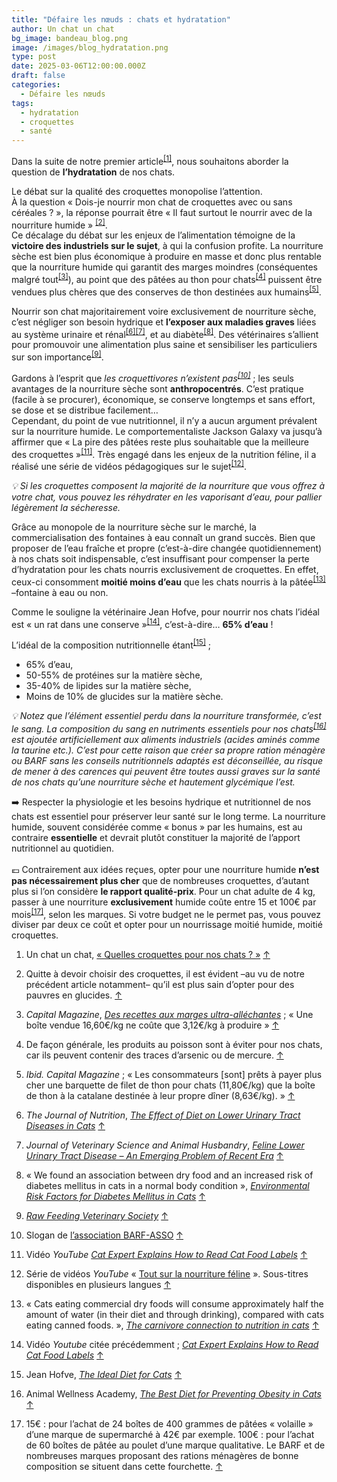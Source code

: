 ```yaml
---
title: "Défaire les nœuds : chats et hydratation"
author: Un chat un chat
bg_image: bandeau_blog.png
image: /images/blog_hydratation.png
type: post
date: 2025-03-06T12:00:00.000Z
draft: false
categories:
  - Défaire les nœuds
tags:
  - hydratation
  - croquettes
  - santé
---
```

Dans la suite de notre premier article<sup>[\[1\]](#footnote-1)</sup>, nous souhaitons aborder la question de **l’hydratation** de nos chats.

Le débat sur la qualité des croquettes monopolise l’attention.  
À la question « Dois-je nourrir mon chat de croquettes avec ou sans céréales ? », la réponse pourrait être « Il faut surtout le nourrir avec de la nourriture humide » <sup>[\[2\]](#footnote-2)</sup>.  
Ce décalage du débat sur les enjeux de l’alimentation témoigne de la **victoire des industriels sur le sujet**, à qui la confusion profite. La nourriture sèche est bien plus économique à produire en masse et donc plus rentable que la nourriture humide qui garantit des marges moindres (conséquentes malgré tout<sup>[\[3\]](#footnote-3)</sup>), au point que des pâtées au thon pour chats<sup>[\[4\]](#footnote-4)</sup> puissent être vendues plus chères que des conserves de thon destinées aux humains<sup>[\[5\]](#footnote-5)</sup>.

Nourrir son chat majoritairement voire exclusivement de nourriture sèche, c’est négliger son besoin hydrique et **l’exposer aux maladies graves** liées au système urinaire et rénal<sup>[\[6\]](#footnote-6)</sup><sup>[\[7\]](#footnote-7)</sup>, et au diabète<sup>[\[8\]](#footnote-8)</sup>. Des vétérinaires s’allient pour promouvoir une alimentation plus saine et sensibiliser les particuliers sur son importance<sup>[\[9\]](#footnote-9)</sup>.

Gardons à l’esprit que _les croquettivores n’existent pas<sup>[\[10\]](#footnote-10)</sup>_ ; les seuls avantages de la nourriture sèche sont **anthropocentrés**. C’est pratique (facile à se procurer), économique, se conserve longtemps et sans effort, se dose et se distribue facilement…  
Cependant, du point de vue nutritionnel, il n’y a aucun argument prévalent sur la nourriture humide. Le comportementaliste Jackson Galaxy va jusqu’à affirmer que « La pire des pâtées reste plus souhaitable que la meilleure des croquettes »<sup>[\[11\]](#footnote-11)</sup>. Très engagé dans les enjeux de la nutrition féline, il a réalisé une série de vidéos pédagogiques sur le sujet<sup>[\[12\]](#footnote-12)</sup>.

_💡 Si les croquettes composent la majorité de la nourriture que vous offrez à votre chat, vous pouvez les réhydrater en les vaporisant d’eau, pour pallier légèrement la sécheresse._

Grâce au monopole de la nourriture sèche sur le marché, la commercialisation des fontaines à eau connaît un grand succès. Bien que proposer de l’eau fraîche et propre (c’est-à-dire changée quotidiennement) à nos chats soit indispensable, c’est insuffisant pour compenser la perte d’hydratation pour les chats nourris exclusivement de croquettes. En effet, ceux-ci consomment **moitié moins d’eau** que les chats nourris à la pâtée<sup>[\[13\]](#footnote-13)</sup> –fontaine à eau ou non.

Comme le souligne la vétérinaire Jean Hofve, pour nourrir nos chats l’idéal est « un rat dans une conserve »<sup>[\[14\]](#footnote-14)</sup>, c’est-à-dire… **65% d’eau** !

L’idéal de la composition nutritionnelle étant<sup>[\[15\]](#footnote-15)</sup> ;

- 65% d’eau,
- 50-55% de protéines sur la matière sèche,
- 35-40% de lipides sur la matière sèche,
- Moins de 10% de glucides sur la matière sèche.

_💡 Notez que l’élément essentiel perdu dans la nourriture transformée, c’est le sang. La composition du sang en nutriments essentiels pour nos chats<sup>[\[16\]](#footnote-16)</sup> est ajoutée artificiellement aux aliments industriels (acides aminés comme la taurine etc.). C’est pour cette raison que créer sa propre ration ménagère ou BARF sans les conseils nutritionnels adaptés est déconseillée, au risque de mener à des carences qui peuvent être toutes aussi graves sur la santé de nos chats qu’une nourriture sèche et hautement glycémique l’est._

➡️ Respecter la physiologie et les besoins hydrique et nutritionnel de nos chats est essentiel pour préserver leur santé sur le long terme. La nourriture humide, souvent considérée comme « bonus » par les humains, est au contraire **essentielle** et devrait plutôt constituer la majorité de l’apport nutritionnel au quotidien.  
<br/>💶 Contrairement aux idées reçues, opter pour une nourriture humide **n’est pas nécessairement plus cher** que de nombreuses croquettes, d’autant plus si l’on considère **le rapport qualité-prix**. Pour un chat adulte de 4 kg, passer à une nourriture **exclusivement** humide coûte entre 15 et 100€ par mois<sup>[\[17\]](#footnote-17)</sup>, selon les marques. Si votre budget ne le permet pas, vous pouvez diviser par deux ce coût et opter pour un nourrissage moitié humide, moitié croquettes.

1. Un chat un chat, [« Quelles croquettes pour nos chats ? »](https://unchatunchat.fr/blog/defaire_les_noeuds_documentaire/) [↑](#footnote-ref-1)

2. Quitte à devoir choisir des croquettes, il est évident –au vu de notre précédent article notamment– qu’il est plus sain d’opter pour des pauvres en glucides. [↑](#footnote-ref-2)

3. _Capital Magazine_, [_Des recettes aux marges ultra-alléchantes_](https://www.capital.fr/economie-politique/des-recettes-aux-marges-ultra-allechantes-696390) ; « Une boîte vendue 16,60€/kg ne coûte que 3,12€/kg à produire » [↑](#footnote-ref-3)

4. De façon générale, les produits au poisson sont à éviter pour nos chats, car ils peuvent contenir des traces d’arsenic ou de mercure. [↑](#footnote-ref-4)

5. _Ibid. Capital Magazine_ ; « Les consommateurs \[sont\] prêts à payer plus cher une barquette de filet de thon pour chats (11,80€/kg) que la boîte de thon à la catalane destinée à leur propre dîner (8,63€/kg). » [↑](#footnote-ref-5)

6. _The Journal of Nutrition_, [_The Effect of Diet on Lower Urinary Tract Diseases in Cats_](https://www.sciencedirect.com/science/article/pii/S0022316623023076) [↑](#footnote-ref-6)

7. _Journal of Veterinary Science and Animal Husbandry_, [_Feline Lower Urinary Tract Disease – An Emerging Problem of Recent Era_](https://www.researchgate.net/publication/268277616_Feline_Lower_Urinary_Tract_Disease_Flutd_-_An_Emerging_Problem_of_Recent_Era) [↑](#footnote-ref-7)

8. « We found an association between dry food and an increased risk of diabetes mellitus in cats in a normal body condition », [_Environmental Risk Factors for Diabetes Mellitus in Cats_](https://onlinelibrary.wiley.com/doi/10.1111/jvim.14618) [↑](#footnote-ref-8)

9. [_Raw Feeding Veterinary Society_](https://rfvs.info/) [↑](#footnote-ref-9)

10. Slogan de [l’association BARF-ASSO](https://barf-asso.fr/) [↑](#footnote-ref-10)

11. Vidéo _YouTube_ [_Cat Expert Explains How to Read Cat Food Labels_](https://www.youtube.com/watch?v=jLNiAxeNlXQ&list=PLAJvHNBwbBNvS6Bfc4Q62GhOsEqi69-7H&index=4) [↑](#footnote-ref-11)

12. Série de vidéos _YouTube_ « [Tout sur la nourriture féline](https://www.youtube.com/watch?v=6cvxA1CMbMQ&list=PLAJvHNBwbBNvS6Bfc4Q62GhOsEqi69-7H) ». Sous-titres disponibles en plusieurs langues [↑](#footnote-ref-12)

13. « Cats eating commercial dry foods will consume approximately half the amount of water (in their diet and through drinking), compared with cats eating canned foods. », [_The carnivore connection to nutrition in cats_](https://avmajournals.avma.org/view/journals/javma/221/11/javma.2002.221.1559.xml) [↑](#footnote-ref-13)

14. Vidéo _Youtube_ citée précédemment ; [_Cat Expert Explains How to Read Cat Food Labels_](https://www.youtube.com/watch?v=jLNiAxeNlXQ&list=PLAJvHNBwbBNvS6Bfc4Q62GhOsEqi69-7H&index=4) [↑](#footnote-ref-14)

15. Jean Hofve, [_The Ideal Diet for Cats_](https://littlebigcat.com/the-ideal-diet-for-cats/) [↑](#footnote-ref-15)

16. Animal Wellness Academy, [_The Best Diet for Preventing Obesity in Cats_](https://animalwellnessacademy.org/the-best-diet-for-preventing-obesity-in-cats/) [↑](#footnote-ref-16)

17. 15€ : pour l’achat de 24 boîtes de 400 grammes de pâtées « volaille » d’une marque de supermarché à 42€ par exemple. 100€ : pour l’achat de 60 boîtes de pâtée au poulet d’une marque qualitative. Le BARF et de nombreuses marques proposant des rations ménagères de bonne composition se situent dans cette fourchette. [↑](#footnote-ref-17)

